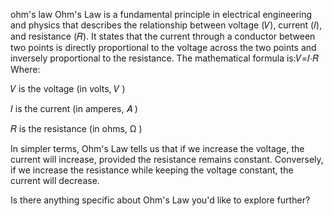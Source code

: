 ohm's law
Ohm's Law is a fundamental principle in electrical engineering and physics that describes the relationship between voltage (𝑉), current (𝐼), and resistance (𝑅). It states that the current through a conductor between two points is directly proportional to the voltage across the two points and inversely proportional to the resistance. The mathematical formula is:𝑉=𝐼⋅𝑅
Where:

𝑉
 is the voltage (in volts, 
𝑉
)

𝐼
 is the current (in amperes, 
𝐴
)

𝑅
 is the resistance (in ohms, 
Ω
)

In simpler terms, Ohm's Law tells us that if we increase the voltage, the current will increase, provided the resistance remains constant. Conversely, if we increase the resistance while keeping the voltage constant, the current will decrease.

Is there anything specific about Ohm's Law you'd like to explore further?
